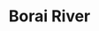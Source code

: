 ---
title: "Borai River"
title_bn: "বরাই নদী"
description: "It entered through the border of Dharmoshala and Sachona in Sunamganj and joined"
---